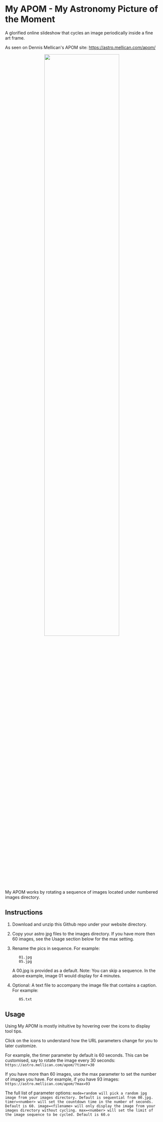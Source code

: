 # My APOM - My Astronomy Picture of the Moment

A glorified online slideshow that cycles an image periodically inside a fine art frame.

As seen on Dennis Mellican's APOM site: <a href="https://astro.mellican.com/apom/">https://astro.mellican.com/apom/</a>

<p align="center">
  <!--- 
  Github will by default use it's Camo CDN to cache images (https://github.blog/2014-01-28-proxying-user-images/). 
  To override this, on the origin web server add the header Cache-Control no-cache. Also if you are using 
  Cloudflare set the Browser Cache TTL to respect existing headers.
  --->
  <img src="https://mellican.com/images/apom.png?github-v1" width=70%>
</p>

My APOM works by rotating a sequence of images located under numbered images directory.

## Instructions

1. Download and unzip this Github repo under your website directory.

2. Copy your astro jpg files to the images directory.
   If you have more then 60 images, see the Usage section below for the max setting.

3. Rename the pics in sequence. For example:
    ```00.jpg
       01.jpg
       05.jpg
    ```
    A 00.jpg is provided as a default. 
    Note: You can skip a sequence. In the above example, image 01 would display for 4 minutes.

4. Optional: A text file to accompany the image file that contains a caption. For example:
    ```01.txt
       05.txt
    ```

## Usage

Using My APOM is mostly inituitive by hovering over the icons to display tool tips.

Click on the icons to understand how the URL parameters change for you to later customize.

For example, the timer parameter by default is 60 seconds. This can be customised, say to rotate the image every 30 seconds:
    ```https://astro.mellican.com/apom/?timer=30```

If you have more than 60 images, use the max parameter to set the number of images you have. For example, if you have 93 images:
    ```https://astro.mellican.com/apom/?max=93```

The full list of parameter options:
    ```mode=random will pick a random jpg image from your images directory. Default is sequential from 00.jpg.
       timer=<number> will set the countdown time in the number of seconds. Default is 60.
       image=<filename> will only display the image from your images directory without cycling.
       max=<number> will set the limit of the image sequence to be cycled. Default is 60.o
    ```
